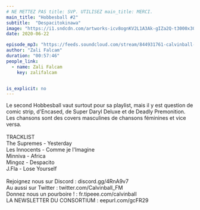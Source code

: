```yaml
---
# NE METTEZ PAS title: SVP. UTILISEZ main_title: MERCI.
main_title: "Hobbesball #2"
subtitle:  "Despacitokinawa"
image: "https://i1.sndcdn.com/artworks-icv8ognKV2L1A3Ak-gIZa2Q-t3000x3000.jpg"
date: 2020-06-22

episode_mp3: "https://feeds.soundcloud.com/stream/844931761-calvinball-radio-hobbesball-2-despacitokinawa.mp3"
author: "Zali Falcam"
duration: "00:57:46"
people_link: 
  - name: Zali Falcam
    key: zalifalcam


is_explicit: no
---
```


<PodcastHeader/>

<!-- ECRIRE LA DESCRIPTION DE L'EPISODE SOUS CETTE LIGNE -->
Le second Hobbesball vaut surtout pour sa playlist, mais il y est question de comic strip, d'Encased, de Super Daryl Deluxe et de Deadly Premonition.<br>Les chansons sont des covers masculines de chansons féminines et vice versa.<br><br>TRACKLIST<br>The Supremes - Yesterday<br>Les Innocents - Comme je l'Imagine<br>Minniva - Africa<br>Mingoz - Despacito<br>J.Fla - Lose Yourself<br><br>Rejoignez nous sur Discord : discord.gg/4RnA9v7<br>Au aussi sur Twitter : twitter.com/Calvinball_FM<br>Donnez nous un pourboire ! : fr.tipeee.com/calvinball<br>LA NEWSLETTER DU CONSORTIUM : eepurl.com/gcFR29

